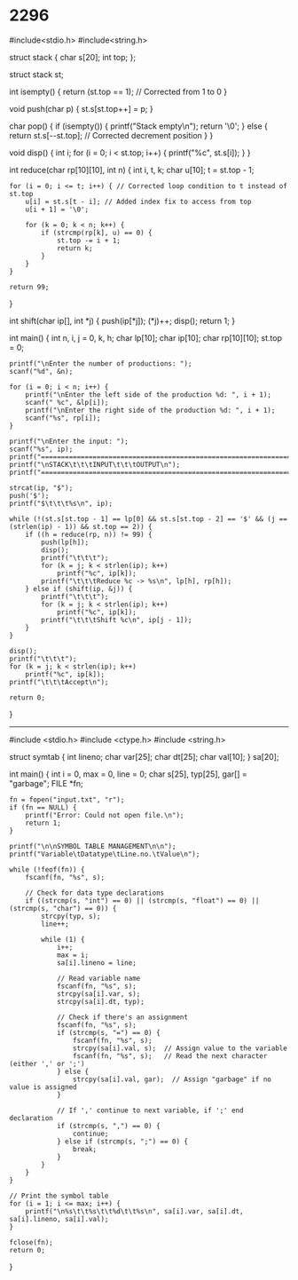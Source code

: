 # 2296

#include<stdio.h>
#include<string.h>

struct stack {
    char s[20];
    int top;
};

struct stack st;

int isempty() {
    return (st.top == 1); // Corrected from 1 to 0
}

void push(char p) {
    st.s[st.top++] = p;
}

char pop() {
    if (isempty()) {
        printf("Stack empty\n");
        return '\0';
    } else {
        return st.s[--st.top]; // Corrected decrement position
    }
}

void disp() {
    int i;
    for (i = 0; i < st.top; i++) {
        printf("%c", st.s[i]);
    }
}

int reduce(char rp[10][10], int n) {
    int i, t, k;
    char u[10];
    t = st.top - 1;

    for (i = 0; i <= t; i++) { // Corrected loop condition to t instead of st.top
        u[i] = st.s[t - i]; // Added index fix to access from top
        u[i + 1] = '\0';

        for (k = 0; k < n; k++) {
            if (strcmp(rp[k], u) == 0) {
                st.top -= i + 1;
                return k;
            }
        }
    }

    return 99;
}

int shift(char ip[], int *j) {
    push(ip[*j]);
    (*j)++;
    disp();
    return 1;
}

int main() {
    int n, i, j = 0, k, h;
    char lp[10];
    char ip[10];
    char rp[10][10];
    st.top = 0;

    printf("\nEnter the number of productions: ");
    scanf("%d", &n);

    for (i = 0; i < n; i++) {
        printf("\nEnter the left side of the production %d: ", i + 1);
        scanf(" %c", &lp[i]);
        printf("\nEnter the right side of the production %d: ", i + 1);
        scanf("%s", rp[i]);
    }

    printf("\nEnter the input: ");
    scanf("%s", ip);
    printf("==================================================================\n");
    printf("\nSTACK\t\t\tINPUT\t\t\tOUTPUT\n");
    printf("==================================================================\n");

    strcat(ip, "$");
    push('$');
    printf("$\t\t\t%s\n", ip);

    while (!(st.s[st.top - 1] == lp[0] && st.s[st.top - 2] == '$' && (j == (strlen(ip) - 1)) && st.top == 2)) {
        if ((h = reduce(rp, n)) != 99) {
            push(lp[h]);
            disp();
            printf("\t\t\t");
            for (k = j; k < strlen(ip); k++)
                printf("%c", ip[k]);
            printf("\t\t\tReduce %c -> %s\n", lp[h], rp[h]);
        } else if (shift(ip, &j)) {
            printf("\t\t\t");
            for (k = j; k < strlen(ip); k++)
                printf("%c", ip[k]);
            printf("\t\t\tShift %c\n", ip[j - 1]);
        }
    }

    disp();
    printf("\t\t\t");
    for (k = j; k < strlen(ip); k++)
        printf("%c", ip[k]);
    printf("\t\t\tAccept\n");

    return 0;
}

-----------------------


#include <stdio.h>
#include <ctype.h>
#include <string.h>

struct symtab {
    int lineno;
    char var[25];
    char dt[25];
    char val[10];
} sa[20];

int main() {
    int i = 0, max = 0, line = 0;
    char s[25], typ[25], gar[] = "garbage";
    FILE *fn;

    fn = fopen("input.txt", "r");
    if (fn == NULL) {
        printf("Error: Could not open file.\n");
        return 1;
    }

    printf("\n\nSYMBOL TABLE MANAGEMENT\n\n");
    printf("Variable\tDatatype\tLine.no.\tValue\n");

    while (!feof(fn)) {
        fscanf(fn, "%s", s);

        // Check for data type declarations
        if ((strcmp(s, "int") == 0) || (strcmp(s, "float") == 0) || (strcmp(s, "char") == 0)) {
            strcpy(typ, s);
            line++;

            while (1) {
                i++;
                max = i;
                sa[i].lineno = line;
                
                // Read variable name
                fscanf(fn, "%s", s);
                strcpy(sa[i].var, s);
                strcpy(sa[i].dt, typ);

                // Check if there's an assignment
                fscanf(fn, "%s", s);
                if (strcmp(s, "=") == 0) {
                    fscanf(fn, "%s", s);
                    strcpy(sa[i].val, s);  // Assign value to the variable
                    fscanf(fn, "%s", s);   // Read the next character (either ',' or ';')
                } else {
                    strcpy(sa[i].val, gar);  // Assign "garbage" if no value is assigned
                }

                // If ',' continue to next variable, if ';' end declaration
                if (strcmp(s, ",") == 0) {
                    continue;
                } else if (strcmp(s, ";") == 0) {
                    break;
                }
            }
        }
    }

    // Print the symbol table
    for (i = 1; i <= max; i++) {
        printf("\n%s\t\t%s\t\t%d\t\t%s\n", sa[i].var, sa[i].dt, sa[i].lineno, sa[i].val);
    }

    fclose(fn);
    return 0;
}
